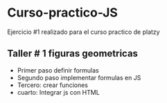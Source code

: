 # Curso-practico-JS
Ejercicio #1 realizado para el curso practico de platzy

## Taller # 1 figuras geometricas

- Primer paso definir formulas
- Segundo paso implementar formulas en JS
- Tercero: crear funciones
- cuarto: Integrar js con HTML